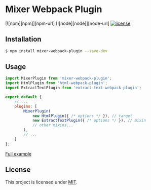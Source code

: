 # Mixer Webpack Plugin

[![npm][npm]][npm-url]
[![node][node]][node-url]
[![license](https://img.shields.io/github/license/mashape/apistatus.svg)]()

## Installation

```bash
$ npm install mixer-webpack-plugin --save-dev
```

## Usage

```js
import MixerPlugin from 'mixer-webpack-plugin';
import HtmlPlugin from 'html-webpack-plugin';
import ExtractTextPlugin from 'extract-text-webpack-plugin';

export default {
    // ...
    plugins: [
        MixerPlugin(
			new HtmlPlugin({ /* options */ }), // target
			new ExtractTextPlugin({ /* options */ }), // mixin
			// other mixins...
		),
        // ...
    ]
};
```

[Full example](https://github.com/uskov-anton/mixer-webpack-plugin-example)

## License

This project is licensed under [MIT](LICENSE).